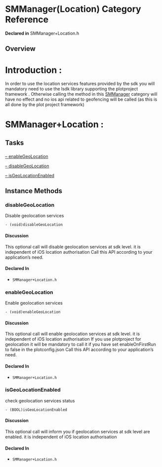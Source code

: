 # SMManager(Location) Category Reference

**Declared in** SMManager+Location.h  

## Overview

<h1>Introduction :</h1>

In order to use the location services features provided by the sdk you will mandatory need to use the lsdk library supporting the plotproject framework .
Otherwise calling the method in this <a href="../Classes/SMManager.md">SMManager</a> category will have no effect and no ios api related to geofencing will be called (as this is all done by the plot project framework)

<h1>SMManager+Location :</h1>

## Tasks

### 

[&ndash;&nbsp;enableGeoLocation](#//api/name/enableGeoLocation)  

[&ndash;&nbsp;disableGeoLocation](#//api/name/disableGeoLocation)  

[&ndash;&nbsp;isGeoLocationEnabled](#//api/name/isGeoLocationEnabled)  

<a title="Instance Methods" name="instance_methods"></a>
## Instance Methods

<a name="//api/name/disableGeoLocation" title="disableGeoLocation"></a>
### disableGeoLocation

Disable geolocation services

<code>- (void)disableGeoLocation</code>

#### Discussion
This optional call will disable geolocation services at sdk level. it is independent of iOS location authorisation
Call this API according to your application&rsquo;s need.

#### Declared In
* `SMManager+Location.h`

<a name="//api/name/enableGeoLocation" title="enableGeoLocation"></a>
### enableGeoLocation

Enable geolocation services

<code>- (void)enableGeoLocation</code>

#### Discussion
This optional call will enable geolocation services at sdk level. it is independent of iOS location authorisation
If you use plotproject for geolocation it will be mandatory to call it if you have set enableOnFirstRun to false in the plotconfig.json
Call this API according to your application&rsquo;s need.

#### Declared In
* `SMManager+Location.h`

<a name="//api/name/isGeoLocationEnabled" title="isGeoLocationEnabled"></a>
### isGeoLocationEnabled

check geolocation services status

<code>- (BOOL)isGeoLocationEnabled</code>

#### Discussion
This optional call will inform you if geolocation services at sdk level are enabled. it is independent of iOS location authorisation

#### Declared In
* `SMManager+Location.h`

